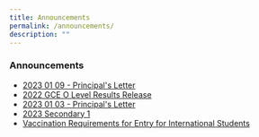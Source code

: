 ```yaml
---
title: Announcements
permalink: /announcements/
description: ""
---
```

### Announcements


*  [2023 01 09 - Principal's Letter](/files/Principal's%20Letters/20230109%20-%20Updates%20on%20Sec%201%20Orientation_HBL_Breakfast%20with%20Principal.pdf)
*  [ 2022 GCE O Level Results Release](/announcements/gceolevelresults/)
*   [2023 01 03 - Principal's Letter](/files/Principal's%20Letters/20230103%20-%20Start%20of%20Term%201%20(3%20January).pdf)
*   [2023 Secondary 1](/2023-Secondary-1/)
*   [Vaccination Requirements for Entry for International Students](/files/vaccination.pdf)